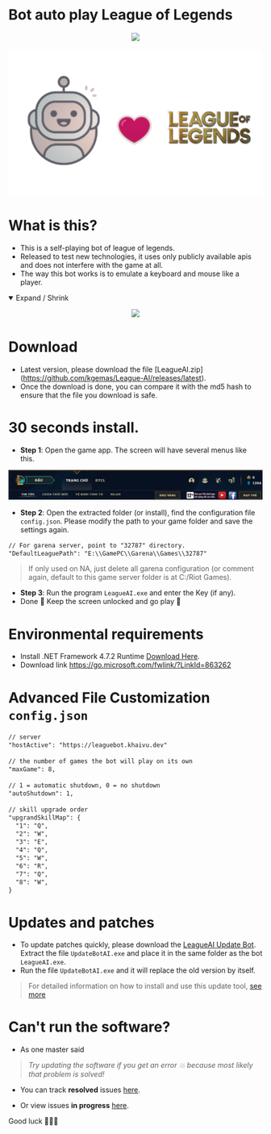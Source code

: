Bot auto play League of Legends
==========

<p align="center">
  <img src="https://readme-typing-svg.herokuapp.com?color=%2336BCF7&center=true&vCenter=true&width=380&lines=Bot+AI+League+of+Legends">
</p>
<p align="center">
  <img src="./Assets/LOLBot.png">
</p>

What is this?
==========
- This is a self-playing bot of league of legends.
- Released to test new technologies, it uses only publicly available apis and does not interfere with the game at all.
- The way this bot works is to emulate a keyboard and mouse like a player.
<details open>
  <summary>Expand / Shrink</summary>
  <p align="center">
    <img src="./Assets/example.gif">
  </p>
</details>


Download
==========
- Latest version, please download the file [LeagueAI.zip] (https://github.com/kgemas/League-AI/releases/latest).
- Once the download is done, you can compare it with the md5 hash to ensure that the file you download is safe.


30 seconds install.
===========
- **Step 1**: Open the game app. The screen will have several menus like this.
<p align="center">
  <img src="./Assets/dashboard.PNG">
</p>

- **Step 2**: Open the extracted folder (or install), find the configuration file ```config.json```. Please modify the path to your game folder and save the settings again.
```
// For garena server, point to "32787" directory.
"DefaultLeaguePath": "E:\\GamePC\\Garena\\Games\\32787"
```
> If only used on NA, just delete all garena configuration (or comment again, default to this game server folder is at C:/Riot Games).

- **Step 3**: Run the program ```LeagueAI.exe``` and enter the Key (if any).
- Done 🎉 Keep the screen unlocked and go play 💃

Environmental requirements
===========
- Install .NET Framework 4.7.2 Runtime [Download Here](https://go.microsoft.com/fwlink/?LinkId=863262).
- Download link https://go.microsoft.com/fwlink/?LinkId=863262

Advanced File Customization ```config.json```
===========
```
// server
"hostActive": "https://leaguebot.khaivu.dev"

// the number of games the bot will play on its own
"maxGame": 8,

// 1 = automatic shutdown, 0 = no shutdown
"autoShutdown": 1,

// skill upgrade order
"upgrandSkillMap": {
  "1": "Q",
  "2": "W",
  "3": "E",
  "4": "Q",
  "5": "W",
  "6": "R",
  "7": "Q",
  "8": "W",
}
```

Updates and patches
===========
- To update patches quickly, please download the [LeagueAI Update Bot](https://github.com/kgemas/Tool-Update-LeagueAI/releases/download/v1.0.0/UpdateBotAI.zip). Extract the file ```UpdateBotAI.exe``` and place it in the same folder as the bot ```LeagueAI.exe```.
- Run the file ```UpdateBotAI.exe``` and it will replace the old version by itself.
> For detailed information on how to install and use this update tool, [see more](https://github.com/kgemas/Tool-Update-LeagueAI)

Can't run the software?
===
- As one master said
> *Try updating the software if you get an error 💥 because most likely that problem is solved!*

- You can track **resolved** issues [here](https://github.com/kgemas/League-AI/issues?q=is%3Aissue+is%3Aclosed).

- Or view issues **in progress** [here](https://github.com/kgemas/League-AI/issues?q=is%3Aopen+is%3Aissue).

Good luck 🐱‍👤🎶
